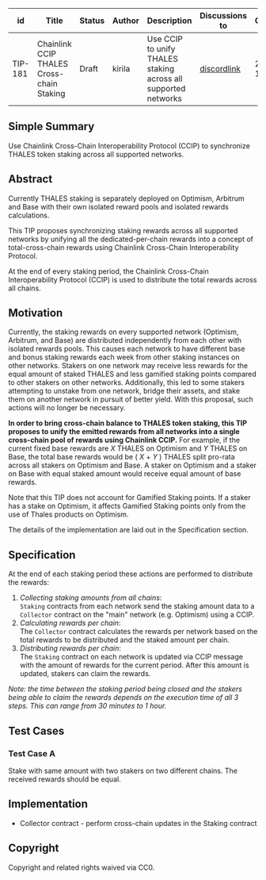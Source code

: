 | id    | Title | Status      | Author  | Description | Discussions to | Created    |
| ----- | ----- | ----------- | ------- | ----------- | -------------- | ---------- |
| TIP-181 | Chainlink CCIP THALES Cross-chain Staking | Draft | kirila | Use CCIP to unify THALES staking across all supported networks | [discordlink ](https://discord.gg/thales)   | 2023-11-08 |


## Simple Summary


Use Chainlink Cross-Chain Interoperability Protocol (CCIP) to synchronize THALES token staking across all supported networks.


## Abstract

Currently THALES staking is separately deployed on Optimism, Arbitrum and Base with their own isolated reward pools and isolated rewards calculations.


This TIP proposes synchronizing staking rewards across all supported networks by unifying all the dedicated-per-chain rewards into a concept of total-cross-chain rewards using Chainlink Cross-Chain Interoperability Protocol.  
 
At the end of every staking period, the Chainlink Cross-Chain Interoperability Protocol (CCIP) is used to distribute the total rewards across all chains.


## Motivation

Currently, the staking rewards on every supported network (Optimism, Arbitrum, and Base) are distributed independently from each other with isolated rewards pools.
This causes each network to have different base and  bonus staking rewards each week from other staking instances on other networks.
Stakers on one network may receive less rewards for the equal amount of staked THALES and less gamified staking points compared to other stakers on other networks. Additionally, this led to some stakers attempting to unstake from one network, bridge their assets, and stake them on another network in pursuit of better yield. With this proposal, such actions will no longer be necessary.
 
**In order to bring cross-chain balance to THALES token staking, this TIP proposes to unify the emitted rewards from all networks into a single cross-chain pool of rewards using Chainlink CCIP.**
For example, if the current fixed base rewards are *X* THALES on Optimism and *Y* THALES on Base, the total base rewards would be ( *X* + *Y* ) THALES split pro-rata across all stakers on Optimism and Base. A staker on Optimism and a staker on Base with equal staked amount would receive equal amount of base rewards.
 
Note that this TIP does not account for Gamified Staking points. If a staker has a stake on Optimism, it affects Gamified Staking points only from the use of Thales products on Optimism.  

The details of the implementation are laid out in the Specification section.  

## Specification

At the end of each staking period these actions are performed to distribute the rewards:


1. *Collecting staking amounts from all chains*:  
`Staking` contracts from each network send the staking amount data to a `Collector` contract on the "main" network (e.g. Optimism) using a CCIP.
2. *Calculating rewards per chain*:  
The `Collector` contract calculates the rewards per network based on the total rewards to be distributed and the staked amount per chain.
3. *Distributing rewards per chain*:  
The `Staking` contract on each network is updated via CCIP message with the amount of rewards for the current period. After this amount is updated, stakers can claim the rewards.


*Note: the time between the staking period being closed and the stakers being able to claim the rewards depends on the execution time of all 3 steps.*
*This can range from 30 minutes to 1 hour.*

## Test Cases

### Test Case A

Stake with same amount with two stakers on two different chains.
The received rewards should be equal.


## Implementation

- Collector contract - perform cross-chain updates in the Staking contract

## Copyright

Copyright and related rights waived via CC0.
